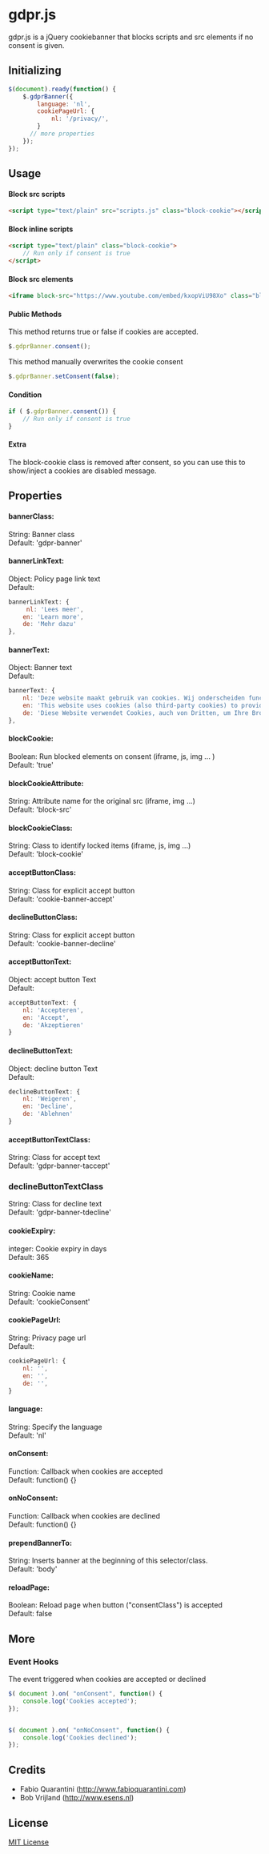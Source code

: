 # gdpr.js

gdpr.js is a jQuery cookiebanner that blocks scripts and src elements if no consent is given. 

## Initializing

```javascript
$(document).ready(function() {
	$.gdprBanner({
		language: 'nl',
		cookiePageUrl: {
			nl: '/privacy/',           
		}
      // more properties
	});
});
```
## Usage

#### Block src scripts

```html
<script type="text/plain" src="scripts.js" class="block-cookie"></script>
```

#### Block inline scripts

```html
<script type="text/plain" class="block-cookie">
	// Run only if consent is true
</script>
```

#### Block src elements 
```html
<iframe block-src="https://www.youtube.com/embed/kxopViU98Xo" class="block-cookie"></iframe>
```

#### Public Methods
This method returns true or false if cookies are accepted.
```javascript
$.gdprBanner.consent();
```

This method manually overwrites the cookie consent
```javascript
$.gdprBanner.setConsent(false);
```

#### Condition
```javascript
if ( $.gdprBanner.consent()) {
	// Run only if consent is true
}
```
#### Extra
The block-cookie class is removed after consent, so you can use this to show/inject a cookies are disabled message.

## Properties

#### bannerClass:
String: Banner class  
Default: 'gdpr-banner'

#### bannerLinkText:
Object: Policy page link text  
Default:
```javascript
bannerLinkText: {
  	 nl: 'Lees meer',
	en: 'Learn more',
	de: 'Mehr dazu'
},
```
#### bannerText:
Object: Banner text      
Default:
```javascript
bannerText: {
   	nl: 'Deze website maakt gebruik van cookies. Wij onderscheiden functionele cookies en cookies voor het beheer van webstatistieken, het tonen van videos, het personaliseren van advertenties en het integreren van social media. Wij slaan geen persoonlijke gegevens op.',
	en: 'This website uses cookies (also third-party cookies) to provide you a better navigation experience.',
	de: 'Diese Website verwendet Cookies, auch von Dritten, um Ihre Browser-Erfahrung zu verbessern.'
},
```
#### blockCookie:
Boolean: Run blocked elements on consent (iframe, js, img ... )  
Default: 'true'

#### blockCookieAttribute:
String: Attribute name for the original src (iframe, img ...)  
Default: 'block-src'

#### blockCookieClass:
String: Class to identify locked items (iframe, js, img ...)  
Default: 'block-cookie'

#### acceptButtonClass:
String: Class for explicit accept button  
Default: 'cookie-banner-accept'

#### declineButtonClass:
String: Class for explicit accept button  
Default: 'cookie-banner-decline'

#### acceptButtonText:
Object: accept button Text  
Default:
```javascript
acceptButtonText: {
	nl: 'Accepteren',
	en: 'Accept',
	de: 'Akzeptieren'
}
```
#### declineButtonText:
Object: decline button Text  
Default:
```javascript
declineButtonText: {
	nl: 'Weigeren',
	en: 'Decline',
	de: 'Ablehnen'
}
```
#### acceptButtonTextClass:
String: Class for accept text  
Default: 'gdpr-banner-taccept'

### declineButtonTextClass
String: Class for decline text  
Default: 'gdpr-banner-tdecline'

#### cookieExpiry:
integer: Cookie expiry in days  
Default: 365

#### cookieName:
String: Cookie name  
Default: 'cookieConsent'

#### cookiePageUrl:
String: Privacy page url  
Default:
```javascript
cookiePageUrl: {
   	nl: '',
	en: '',
	de: '',
}
```
####  language:
String: Specify the language  
Default: 'nl'

#### onConsent:
Function: Callback when cookies are accepted  
Default: function() {}

#### onNoConsent:
Function: Callback when cookies are declined  
Default: function() {}

#### prependBannerTo:
String:  Inserts banner at the beginning of this selector/class.  
Default: 'body'

#### reloadPage:
Boolean:  Reload page when button ("consentClass") is accepted  
Default: false


## More
### Event Hooks
The event triggered when cookies are accepted or declined
```javascript
$( document ).on( "onConsent", function() {
	console.log('Cookies accepted');
});


$( document ).on( "onNoConsent", function() {
	console.log('Cookies declined');
});
```

## Credits
* Fabio Quarantini (http://www.fabioquarantini.com)
* Bob Vrijland (http://www.esens.nl)

## License
[MIT License](http://opensource.org/licenses/MIT)
